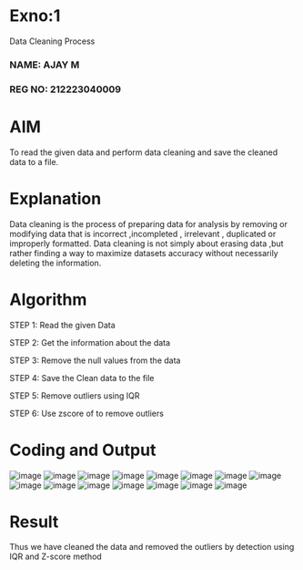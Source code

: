 # Exno:1
Data Cleaning Process
### NAME: AJAY M
### REG NO: 212223040009

# AIM
To read the given data and perform data cleaning and save the cleaned data to a file.

# Explanation
Data cleaning is the process of preparing data for analysis by removing or modifying data that is incorrect ,incompleted , irrelevant , duplicated or improperly formatted. Data cleaning is not simply about erasing data ,but rather finding a way to maximize datasets accuracy without necessarily deleting the information.

# Algorithm
STEP 1: Read the given Data

STEP 2: Get the information about the data

STEP 3: Remove the null values from the data

STEP 4: Save the Clean data to the file

STEP 5: Remove outliers using IQR

STEP 6: Use zscore of to remove outliers

# Coding and Output
![image](https://github.com/user-attachments/assets/dca9bb2d-1e7d-4709-85c4-b06c64edcdf2)
![image](https://github.com/user-attachments/assets/a0f7b6fd-4b4a-419c-8483-487369dece88)
![image](https://github.com/user-attachments/assets/c17f226e-268f-4cce-a6b8-0d54ec346ccd)
![image](https://github.com/user-attachments/assets/3237086c-9089-43c1-a7b7-d5a61069d0b5)
![image](https://github.com/user-attachments/assets/92cffabd-d50b-4be6-88c8-7e738584bed6)
![image](https://github.com/user-attachments/assets/47b83c1f-feb4-4898-9980-d06dc0437f92)
![image](https://github.com/user-attachments/assets/21fe6180-cac6-429c-bdee-3090e4f81364)
![image](https://github.com/user-attachments/assets/38a0c040-670e-4f47-9a11-0b3b679d5034)
![image](https://github.com/user-attachments/assets/76f7a9fa-bc90-4819-a63b-0c349d456825)
![image](https://github.com/user-attachments/assets/6a7530d1-c294-4181-876f-17f133bd99a1)
![image](https://github.com/user-attachments/assets/e14bd4fe-dc0d-46ec-9aea-9d37da15a72b)
![image](https://github.com/user-attachments/assets/a9a3e6e8-1003-4cac-a884-f4eef011ce43)
![image](https://github.com/user-attachments/assets/65ca248d-6aa9-4762-b079-55f7f9e31341)
![image](https://github.com/user-attachments/assets/2a2c3e74-2b58-4993-98e7-c8e12da1ecb6)
![image](https://github.com/user-attachments/assets/e835b735-0da8-42c7-acfa-3ff1377fcf28)

# Result
Thus we have cleaned the data and removed the outliers by detection using IQR and Z-score method
